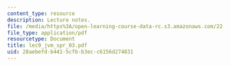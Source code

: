 ```yaml
---
content_type: resource
description: Lecture notes.
file: /media/https%3A/open-learning-course-data-rc.s3.amazonaws.com/22-68j-superconducting-magnets-spring-2003/28aebefdb4415cfbb3ecc6156d274831_lec9_jvm_spr_03.pdf
file_type: application/pdf
resourcetype: Document
title: lec9_jvm_spr_03.pdf
uid: 28aebefd-b441-5cfb-b3ec-c6156d274831
---
```

